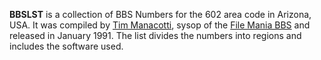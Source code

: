 **BBSLST** is a collection of BBS Numbers for the 602 area code in Arizona, USA. It was compiled by [Tim Manacotti](https://demozoo.org/sceners/147298/), sysop of the [File Mania BBS](https://demozoo.org/bbs/12860/) and released in January 1991. The list divides the numbers into regions and includes the software used.